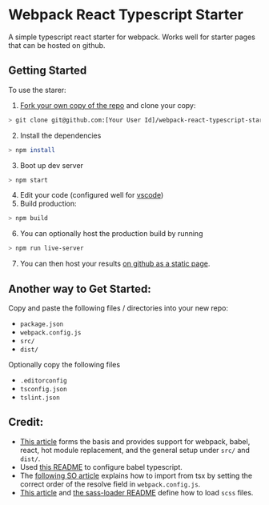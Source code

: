 # Webpack React Typescript Starter

A simple typescript react starter for webpack.  Works well for starter pages that can be hosted on github.

## Getting Started
To use the starer:

1. [Fork your own copy of the repo](https://help.github.com/articles/fork-a-repo/) and clone your copy:
  ```bash
  > git clone git@github.com:[Your User Id]/webpack-react-typescript-starter.git
  ```
2. Install the dependencies
  ```bash
  > npm install
  ```
3. Boot up dev server
  ```bash
  > npm start
  ```
4. Edit your code (configured well for [vscode](https://code.visualstudio.com/))
5. Build production:
  ```bash
  > npm build
  ```
6. You can optionally host the production build by running
```bash
> npm run live-server
```
7. You can then host your results [on github as a static page](https://pages.github.com/).

## Another way to Get Started:
Copy and paste the following files / directories into your new repo:
- `package.json`
- `webpack.config.js`
- `src/`
- `dist/`

Optionally copy the following files
- `.editorconfig`
- `tsconfig.json`
- `tslint.json`

## Credit:
- [This article](https://www.robinwieruch.de/minimal-react-webpack-babel-setup/#webpack-react-setup) forms the basis and provides support for webpack, babel, react, hot module replacement, and the general setup under `src/` and `dist/`.
- Used [this README](https://github.com/Microsoft/TypeScript-Babel-Starter) to configure babel typescript.
- The [following SO article](https://stackoverflow.com/questions/36510627/cant-import-typescript-modules-without-providing-the-file-extension) explains how to import from tsx by setting the correct order of the resolve field in `webpack.config.js`.
- [This article](https://medium.com/a-beginners-guide-for-webpack-2/using-sass-9f52e447c5ae) and [the sass-loader README](https://github.com/webpack-contrib/sass-loader) define how to load `scss` files.

